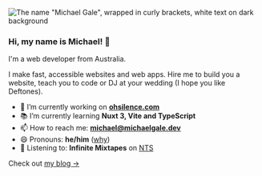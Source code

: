 ![The name "Michael Gale", wrapped in curly brackets, white text on dark background](https://user-images.githubusercontent.com/4301358/132151782-6b631e30-b4ea-4c5c-a7b6-d94362df593a.png)

### Hi, my name is Michael! 👋

I'm a web developer from Australia.

I make fast, accessible websites and web apps. Hire me to build you a website, teach you to code or DJ at your wedding (I hope you like Deftones).

- 🔭 I’m currently working on **[ohsilence.com](https://www.ohsilence.com/)**
- 📚 I’m currently learning **Nuxt 3, Vite and TypeScript**
- 📫 How to reach me:  **[&#109;&#105;&#099;&#104;&#097;&#101;&#108;&#064;&#109;&#105;&#099;&#104;&#097;&#101;&#108;&#103;&#097;&#108;&#101;&#046;&#100;&#101;&#118;](mailto:&#109;&#105;&#099;&#104;&#097;&#101;&#108;&#064;&#109;&#105;&#099;&#104;&#097;&#101;&#108;&#103;&#097;&#108;&#101;&#046;&#100;&#101;&#118;)**
- 😄 Pronouns: **he/him** ([why](https://medium.com/gender-inclusivit/why-i-put-pronouns-on-my-email-signature-and-linkedin-profile-and-you-should-too-d3dc942c8743))
- 🎵 Listening to: <!-- LN -->**Infinite Mixtapes** on [NTS](https://www.nts.live/infinite-mixtapes)<!-- ELN -->

Check out [my blog  &rarr;](https://michaelgale.dev/blog/)
